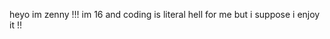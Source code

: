 heyo im zenny !!! im 16 and coding is literal hell for me but i suppose i enjoy it !!

<!---
z3nnyyxdd/z3nnyyxdd is a ✨ special ✨ repository because its `README.md` (this file) appears on your GitHub profile.
You can click the Preview link to take a look at your changes.
--->
